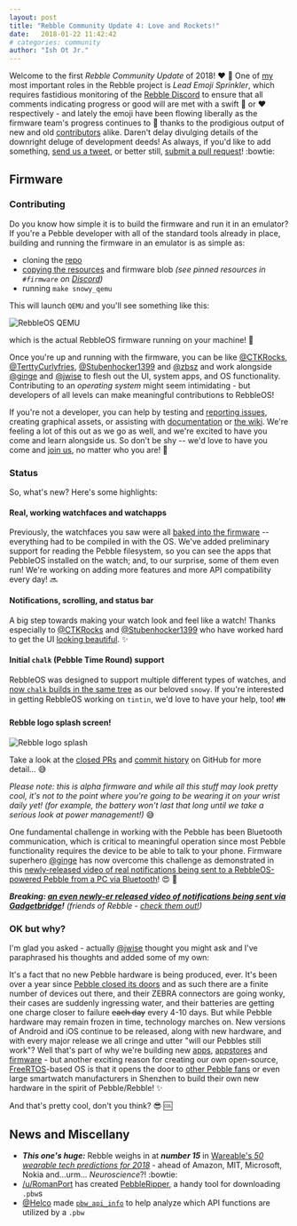 ```yaml
---
layout: post
title: "Rebble Community Update 4: Love and Rockets!"
date:   2018-01-22 11:42:42
# categories: community
author: "Ish Ot Jr."
---
```


Welcome to the first *Rebble Community Update* of 2018! :heart: :rocket:  One of [my](https://twitter.com/IShJR) most important roles in the Rebble project is *Lead Emoji Sprinkler*, which requires fastidious monitoring of the [Rebble Discord](http://discord.gg/aRUAYFN) to ensure that all comments indicating progress or good will are met with a swift :rocket: or :heart: respectively - and lately the emoji have been flowing liberally as the firmware team's progress continues to :rocket: thanks to the prodigious output of new and old [contributors](https://github.com/ginge/FreeRTOS-Pebble/graphs/contributors) alike.  Daren't delay divulging details of the downright deluge of development deeds!  As always, if you'd like to add something, [send us a tweet](https://twitter.com/pebble_dev), or better still, [submit a pull request](https://github.com/pebble-dev/pebble-dev.github.io/pulls)! :bowtie:  
<!--more-->
## Firmware

### Contributing

Do you know how simple it is to build the firmware and run it in an emulator?  If you're a Pebble developer with all of the standard tools already in place, building and running the firmware in an emulator is as simple as:  

* cloning the [repo](https://github.com/ginge/FreeRTOS-Pebble#building)
* [copying the resources](https://github.com/ginge/FreeRTOS-Pebble/blob/master/Utilities/mk_resources.sh) and firmware blob *(see pinned resources in `#firmware` on [Discord](https://discord.gg/aRUAYFN))*
* running `make snowy_qemu`

This will launch `QEMU` and you'll see something like this:  

![RebbleOS QEMU](/images/community-update/Screenshot_2018-01-22_23.53.31.png "it's that easy!")

which is the actual RebbleOS firmware running on your machine! :muscle:  

Once you're up and running with the firmware, you can be like [@CTKRocks](https://github.com/CTKRocks), [@TerttyCurlyfries](https://github.com/TerttyCurlyfries), [@Stubenhocker1399](https://github.com/Stubenhocker1399) and [@zbsz](https://github.com/zbsz) and work alongside [@ginge](https://github.com/ginge) and [@jwise](https://github.com/jwise) to flesh out the UI, system apps, and OS functionality.  Contributing to an *operating system* might seem intimidating - but developers of all levels can make meaningful contributions to RebbleOS!  

If you're not a developer, you can help by testing and [reporting issues](https://github.com/pebble-dev/RebbleOS/issues), creating graphical assets, or assisting with [documentation](https://github.com/ginge/FreeRTOS-Pebble#rebbleos) or [the wiki](https://github.com/pebble-dev/wiki/wiki).  We're feeling a lot of this out as we go as well, and we're excited to have you come and learn alongside us.  So don't be shy -- we'd love to have you come and [join us](https://discord.gg/aRUAYFN), no matter who you are! :sparkling_heart:  



### Status

So, what's new?  Here's some highlights:  

#### Real, working watchfaces and watchapps

Previously, the watchfaces you saw were all [baked into the firmware](https://rebble.io/2017/04/23/rebble-community-update-3.html) -- everything had to be compiled in with the OS.  We've added preliminary support for reading the Pebble filesystem, so you can see the apps that PebbleOS installed on the watch; and, to our surprise, some of them even run!  We're working on adding more features and more API compatibility every day! :soon:  

#### Notifications, scrolling, and status bar

A big step towards making your watch look and feel like a watch!  Thanks especially to [@CTKRocks](https://github.com/CTKRocks) and [@Stubenhocker1399](https://github.com/Stubenhocker1399) who have worked hard to get the UI [looking beautiful](https://drive.google.com/file/d/124C5KEZH6i2efAuxmFqJVaqp8sJVrXMo/view?usp=sharing). :sparkles:  

#### Initial `chalk` (Pebble Time Round) support

RebbleOS was designed to support multiple different types of watches, and [now `chalk` builds in the same tree](https://drive.google.com/file/d/1jaShT80CXJJazQMBo4HKsM8pEwRawRmd/view?usp=sharing) as our beloved `snowy`.  If you're interested in getting RebbleOS working on `tintin`, we'd love to have your help, too! :family:  

#### Rebble logo splash screen!

![Rebble logo splash](/images/community-update/Peek_2018-01-23_12-55.gif "Rebble logo splash is awesome!")

Take a look at the [closed PRs](https://github.com/ginge/FreeRTOS-Pebble/pulls?q=is%3Apr+is%3Aclosed) and [commit history](https://github.com/ginge/FreeRTOS-Pebble/commits/master) on GitHub for more detail... :sweat_smile:  

*Please note: this is alpha firmware and while all this stuff may look pretty cool, it's not to the point where you're going to be wearing it on your wrist daily yet! (for example, the battery won't last that long until we take a serious look at power management!)* :sweat_smile:  

One fundamental challenge in working with the Pebble has been Bluetooth communication, which is critical to meaningful operation since most Pebble functionality requires the device to be able to talk to your phone.  Firmware superhero [@ginge](https://github.com/ginge) has now overcome this challenge as demonstrated in this [newly-released video of real notifications being sent to a RebbleOS-powered Pebble from a PC via Bluetooth](https://youtu.be/SZ2l1pTfuZA)! :heart_eyes: :rocket:  

***Breaking: [an even newly-er released video of notifications being sent via Gadgetbridge](https://youtu.be/36Vs-G1-1D0)!*** *(friends of Rebble - [check them out!](https://github.com/Freeyourgadget/Gadgetbridge/wiki/Pebble))*  

### OK but why?

I'm glad you asked - actually [@jwise](https://github.com/jwise) thought you might ask and I've paraphrased his thoughts and added some of my own:  

It's a fact that no new Pebble hardware is being produced, ever.  It's been over a year since [Pebble closed its doors](http://ishotjr.com/a-love-letter-to-pebble-and-the-pebble-community/) and as such there are a finite number of devices out there, and their ZEBRA connectors are going wonky, their cases are suddenly ingressing water, and their batteries are getting one charge closer to failure ~~each day~~ every 4-10 days.  But while Pebble hardware may remain frozen in time, technology marches on.  New versions of Android and iOS continue to be released, along with new hardware, and with every major release we all cringe and utter "will our Pebbles still work"?  Well that's part of why we're building new [apps](https://github.com/pebble-dev/android-store-app), [appstores](https://github.com/pebble-dev/rebble-store) and [firmware](https://github.com/pebble-dev/RebbleOS/issues) - but another exciting reason for creating our own open-source, [FreeRTOS](https://www.freertos.org/)-based OS is that it opens the door to [other Pebble fans](http://aion.watch) or even large smartwatch manufacturers in Shenzhen to build their own new hardware in the spirit of Pebble/Rebble! :sparkles:  

And that's pretty cool, don't you think? :sunglasses: :cool:  


## News and Miscellany

* ***This one's huge:*** Rebble weighs in at ***number 15*** in [Wareable's *50 wearable tech predictions for 2018*](https://www.wareable.com/wearable-tech/best-wearable-tech-2018-506) - ahead of Amazon, MIT, Microsoft, Nokia and...urm... *Neuroscience*?! :bowtie:
* [/u/RomanPort](https://www.reddit.com/user/RomanPort) has created [PebbleRipper](https://www.reddit.com/r/pebble/comments/7ow60m/making_progress_on_the_front_end_of_pebbleripper/), a handy tool for downloading `.pbw`s
* [@Helco](https://github.com/Helco) made [`pbw_api_info`](https://github.com/Helco/pbw_api_info) to help analyze which API functions are utilized by a `.pbw`
